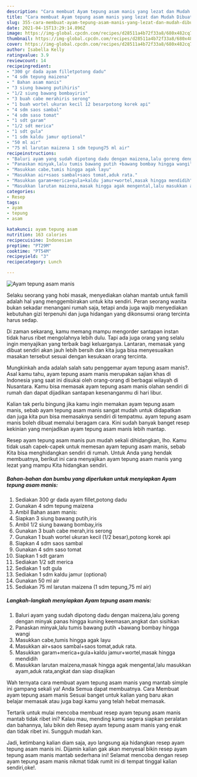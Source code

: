 ```yaml
---
description: "Cara membuat Ayam tepung asam manis yang lezat dan Mudah Dibuat"
title: "Cara membuat Ayam tepung asam manis yang lezat dan Mudah Dibuat"
slug: 355-cara-membuat-ayam-tepung-asam-manis-yang-lezat-dan-mudah-dibuat
date: 2021-04-15T13:29:14.896Z
image: https://img-global.cpcdn.com/recipes/d28511a4b72f33a8/680x482cq70/ayam-tepung-asam-manis-foto-resep-utama.jpg
thumbnail: https://img-global.cpcdn.com/recipes/d28511a4b72f33a8/680x482cq70/ayam-tepung-asam-manis-foto-resep-utama.jpg
cover: https://img-global.cpcdn.com/recipes/d28511a4b72f33a8/680x482cq70/ayam-tepung-asam-manis-foto-resep-utama.jpg
author: Isabella Kelly
ratingvalue: 3.9
reviewcount: 14
recipeingredient:
- "300 gr dada ayam filletpotong dadu"
- "4 sdm tepung maizena"
- " Bahan asam manis"
- "3 siung bawang putihiris"
- "1/2 siung bawang bombayiris"
- "3 buah cabe merahiris serong"
- "1 buah wortel ukuran kecil 12 besarpotong korek api"
- "4 sdm saos sambal"
- "4 sdm saso tomat"
- "1 sdt garam"
- "1/2 sdt merica"
- "1 sdt gula"
- "1 sdm kaldu jamur optional"
- "50 ml air"
- "75 ml larutan maizena 1 sdm tepung75 ml air"
recipeinstructions:
- "Baluri ayam yang sudah dipotong dadu dengan maizena,lalu goreng dengan minyak panas hingga kuning keemasan,angkat dan sisihkan"
- "Panaskan minyak,lalu tumis bawang putih +bawang bombay hingga wangi"
- "Masukkan cabe,tumis hingga agak layu"
- "Masukkan air+saos sambal+saos tomat,aduk rata."
- "Masukkan garam+merica+gula+kaldu jamur+wortel,masak hingga mendidih"
- "Masukkan larutan maizena,masak hingga agak mengental,lalu masukkan ayam,aduk rata,angkat dan siap disajikan"
categories:
- Resep
tags:
- ayam
- tepung
- asam

katakunci: ayam tepung asam 
nutrition: 163 calories
recipecuisine: Indonesian
preptime: "PT29M"
cooktime: "PT54M"
recipeyield: "3"
recipecategory: Lunch

---
```



![Ayam tepung asam manis](https://img-global.cpcdn.com/recipes/d28511a4b72f33a8/680x482cq70/ayam-tepung-asam-manis-foto-resep-utama.jpg)

Selaku seorang yang hobi masak, menyediakan olahan mantab untuk famili adalah hal yang menggembirakan untuk kita sendiri. Peran seorang  wanita bukan sekadar menangani rumah saja, tetapi anda juga wajib menyediakan kebutuhan gizi terpenuhi dan juga hidangan yang dikonsumsi orang tercinta harus sedap.

Di zaman  sekarang, kamu memang mampu mengorder santapan instan tidak harus ribet mengolahnya lebih dulu. Tapi ada juga orang yang selalu ingin menyajikan yang terbaik bagi keluarganya. Lantaran, memasak yang dibuat sendiri akan jauh lebih bersih dan kita juga bisa menyesuaikan masakan tersebut sesuai dengan kesukaan orang tercinta. 



Mungkinkah anda adalah salah satu penggemar ayam tepung asam manis?. Asal kamu tahu, ayam tepung asam manis merupakan sajian khas di Indonesia yang saat ini disukai oleh orang-orang di berbagai wilayah di Nusantara. Kamu bisa memasak ayam tepung asam manis olahan sendiri di rumah dan dapat dijadikan santapan kesenanganmu di hari libur.

Kalian tak perlu bingung jika kamu ingin memakan ayam tepung asam manis, sebab ayam tepung asam manis sangat mudah untuk didapatkan dan juga kita pun bisa memasaknya sendiri di tempatmu. ayam tepung asam manis boleh dibuat memalui beragam cara. Kini sudah banyak banget resep kekinian yang menjadikan ayam tepung asam manis lebih mantap.

Resep ayam tepung asam manis pun mudah sekali dihidangkan, lho. Kamu tidak usah capek-capek untuk memesan ayam tepung asam manis, sebab Kita bisa menghidangkan sendiri di rumah. Untuk Anda yang hendak membuatnya, berikut ini cara menyajikan ayam tepung asam manis yang lezat yang mampu Kita hidangkan sendiri.

<!--inarticleads1-->

##### Bahan-bahan dan bumbu yang diperlukan untuk menyiapkan Ayam tepung asam manis:

1. Sediakan 300 gr dada ayam fillet,potong dadu
1. Gunakan 4 sdm tepung maizena
1. Ambil  Bahan asam manis:
1. Siapkan 3 siung bawang putih,iris
1. Ambil 1/2 siung bawang bombay,iris
1. Gunakan 3 buah cabe merah,iris serong
1. Gunakan 1 buah wortel ukuran kecil (1/2 besar),potong korek api
1. Siapkan 4 sdm saos sambal
1. Gunakan 4 sdm saso tomat
1. Siapkan 1 sdt garam
1. Sediakan 1/2 sdt merica
1. Sediakan 1 sdt gula
1. Sediakan 1 sdm kaldu jamur (optional)
1. Gunakan 50 ml air
1. Sediakan 75 ml larutan maizena (1 sdm tepung,75 ml air)




<!--inarticleads2-->

##### Langkah-langkah menyiapkan Ayam tepung asam manis:

1. Baluri ayam yang sudah dipotong dadu dengan maizena,lalu goreng dengan minyak panas hingga kuning keemasan,angkat dan sisihkan
1. Panaskan minyak,lalu tumis bawang putih +bawang bombay hingga wangi
1. Masukkan cabe,tumis hingga agak layu
1. Masukkan air+saos sambal+saos tomat,aduk rata.
1. Masukkan garam+merica+gula+kaldu jamur+wortel,masak hingga mendidih
1. Masukkan larutan maizena,masak hingga agak mengental,lalu masukkan ayam,aduk rata,angkat dan siap disajikan




Wah ternyata cara membuat ayam tepung asam manis yang mantab simple ini gampang sekali ya! Anda Semua dapat membuatnya. Cara Membuat ayam tepung asam manis Sesuai banget untuk kalian yang baru akan belajar memasak atau juga bagi kamu yang telah hebat memasak.

Tertarik untuk mulai mencoba membuat resep ayam tepung asam manis mantab tidak ribet ini? Kalau mau, mending kamu segera siapkan peralatan dan bahannya, lalu bikin deh Resep ayam tepung asam manis yang enak dan tidak ribet ini. Sungguh mudah kan. 

Jadi, ketimbang kalian diam saja, ayo langsung aja hidangkan resep ayam tepung asam manis ini. Dijamin kalian gak akan menyesal bikin resep ayam tepung asam manis mantab sederhana ini! Selamat mencoba dengan resep ayam tepung asam manis nikmat tidak rumit ini di tempat tinggal kalian sendiri,oke!.

